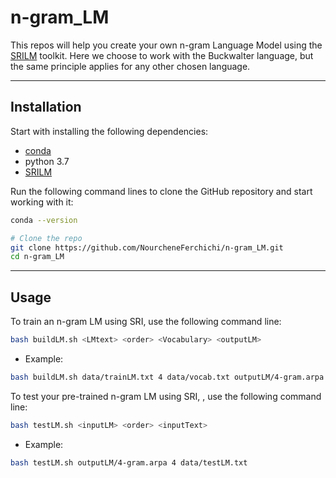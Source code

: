 # n-gram_LM

This repos will help you create your own n-gram Language Model using the [SRILM](http://www.speech.sri.com/projects/srilm/) toolkit. Here we choose
to work with the Buckwalter language, but the same principle applies for any other chosen language.

--------------------------------------------------------------------------------
## Installation
Start with installing the following dependencies:
- [conda](https://docs.conda.io/projects/conda/en/latest/user-guide/install/index.html)
- python 3.7
- [SRILM](https://okapiframework.org/wiki/index.php/SRILM_Installation_and_Running_Tutorial)

Run the following command lines to clone the GitHub repository and start working with it:
```bash
conda --version

# Clone the repo
git clone https://github.com/NourcheneFerchichi/n-gram_LM.git
cd n-gram_LM
```

--------------------------------------------------------------------------------
## Usage
To train an n-gram LM using SRI, use the following command line:
```bash
bash buildLM.sh <LMtext> <order> <Vocabulary> <outputLM>
```
* Example: 
```bash
bash buildLM.sh data/trainLM.txt 4 data/vocab.txt outputLM/4-gram.arpa
```

To test your pre-trained n-gram LM using SRI, , use the following command line:
```bash
bash testLM.sh <inputLM> <order> <inputText>
```
* Example: 
```bash
bash testLM.sh outputLM/4-gram.arpa 4 data/testLM.txt
```
